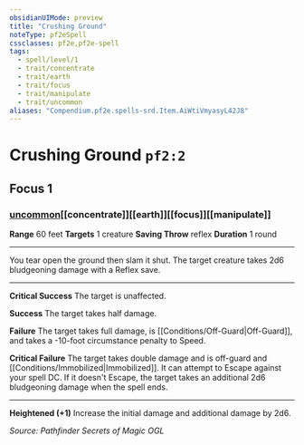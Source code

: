 ```yaml
---
obsidianUIMode: preview
title: "Crushing Ground"
noteType: pf2eSpell
cssclasses: pf2e,pf2e-spell
tags:
  - spell/level/1
  - trait/concentrate
  - trait/earth
  - trait/focus
  - trait/manipulate
  - trait/uncommon
aliases: "Compendium.pf2e.spells-srd.Item.AiWtiVmyasyL42J8" 
---
```

# Crushing Ground  `pf2:2`  
## Focus 1
### [uncommon](uncommon "Uncommon Rarity Trait")[[concentrate]][[earth]][[focus]][[manipulate]]

**Range** 60 feet
**Targets** 1 creature
**Saving Throw**  reflex
**Duration** 1 round
* * * 
You tear open the ground then slam it shut. The target creature takes 2d6 bludgeoning damage with a Reflex save.

* * *

**Critical Success** The target is unaffected.

**Success** The target takes half damage.

**Failure** The target takes full damage, is [[Conditions/Off-Guard|Off-Guard]], and takes a -10-foot circumstance penalty to Speed.

**Critical Failure** The target takes double damage and is off-guard and [[Conditions/Immobilized|Immobilized]]. It can attempt to Escape against your spell DC. If it doesn't Escape, the target takes an additional 2d6 bludgeoning damage when the spell ends.

* * *

**Heightened (+1)** Increase the initial damage and additional damage by 2d6.

*Source: Pathfinder Secrets of Magic*
*OGL*